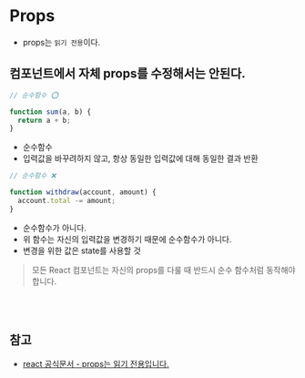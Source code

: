 # Props

- props는 `읽기 전용`이다.

## 컴포넌트에서 자체 props를 수정해서는 안된다.

```jsx
// 순수함수 ⭕️

function sum(a, b) {
  return a + b;
}
```

- 순수함수
- 입력값을 바꾸려하지 않고, 항상 동일한 입력값에 대해 동일한 결과 반환

```jsx
// 순수함수 ❌

function withdraw(account, amount) {
  account.total -= amount;
}
```

- 순수함수가 아니다.
- 위 함수는 자신의 입력값을 변경하기 때문에 순수함수가 아니다.
- 변경을 위한 값은 state를 사용할 것

> 모든 React 컴포넌트는 자신의 props를 다룰 때 반드시 순수 함수처럼 동작해야 합니다.

<br>
<br>

## 참고

- [react 공식문서 - props는 읽기 전용입니다.](https://ko.reactjs.org/docs/components-and-props.html#props-are-read-only)

